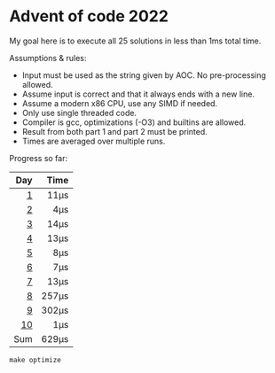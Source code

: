 # Advent of code 2022

My goal here is to execute all 25 solutions in less than 1ms total time.

Assumptions & rules:
- Input must be used as the string given by AOC. No pre-processing allowed.
- Assume input is correct and that it always ends with a new line.
- Assume a modern x86 CPU, use any SIMD if needed.
- Only use single threaded code.
- Compiler is gcc, optimizations (-O3) and builtins are allowed.
- Result from both part 1 and part 2 must be printed.
- Times are averaged over multiple runs.

Progress so far:

| Day  | Time  |
| ---: | ----: |
|  [1] |  11µs |
|  [2] |   4µs |
|  [3] |  14µs |
|  [4] |  13µs |
|  [5] |   8µs |
|  [6] |   7µs |
|  [7] |  13µs |
|  [8] | 257µs |
|  [9] | 302µs |
| [10] |   1µs |
| Sum  | 629µs |

```
make optimize
```

[1]: src/Day1.c
[2]: src/Day2.c
[3]: src/Day3.c
[4]: src/Day4.c
[5]: src/Day5.c
[6]: src/Day6.c
[7]: src/Day7.c
[8]: src/Day8.c
[9]: src/Day9.c
[10]: src/Day10.c
